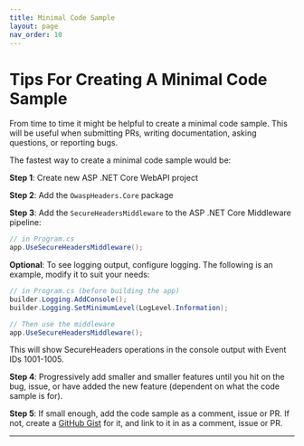 ```yaml
---
title: Minimal Code Sample
layout: page
nav_order: 10
---
```


# Tips For Creating A Minimal Code Sample

From time to time it might be helpful to create a minimal code sample. This will be useful when submitting PRs, writing
documentation, asking questions, or reporting bugs.

The fastest way to create a minimal code sample would be:

**Step 1**: Create new ASP .NET Core WebAPI project

**Step 2**: Add the `OwaspHeaders.Core` package

**Step 3**: Add the `SecureHeadersMiddleware` to the ASP .NET Core Middleware pipeline:

```csharp
// in Program.cs
app.UseSecureHeadersMiddleware();
```

**Optional**: To see logging output, configure logging. The following is an example, modify it to suit your needs:

```csharp
// in Program.cs (before building the app)
builder.Logging.AddConsole();
builder.Logging.SetMinimumLevel(LogLevel.Information);

// Then use the middleware
app.UseSecureHeadersMiddleware();
```

This will show SecureHeaders operations in the console output with Event IDs 1001-1005.

**Step 4**: Progressively add smaller and smaller features until you hit on the bug, issue, or have added the new feature
(dependent on what the code sample is for).

**Step 5**: If small enough, add the code sample as a comment, issue or PR. If not, create a [GitHub Gist] for it, and
link to it in as a comment, issue or PR.

---

[GitHub Gist]: https://gist.github.com/starred